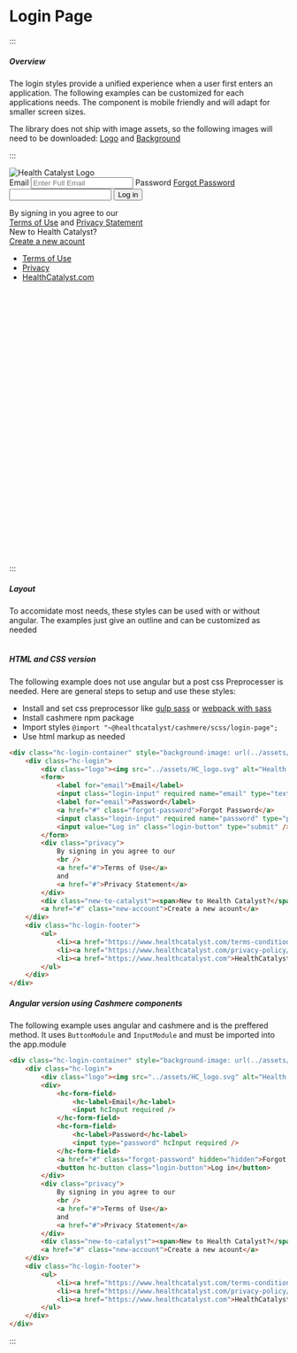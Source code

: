 # Login Page

:::

##### Overview

The login styles provide a unified experience when a user first enters an application. The following examples can be customized for each applications needs. The component is mobile friendly and will adapt for smaller screen sizes.

The library does not ship with image assets, so the following images will need to be downloaded: [Logo](https://raw.githubusercontent.com/HealthCatalyst/Fabric.Cashmere/master/docs/assets/HC_logo.svg) and [Background](https://raw.githubusercontent.com/HealthCatalyst/Fabric.Cashmere/master/docs/assets/login_bg.jpg)

:::
<br>

<div class="hc-login-container" style="height:650px; background-image: url(../assets/login_bg.jpg)">
  <div class="hc-login">
    <div class="logo">
      <img src="../assets/HC_logo.svg" alt="Health Catalyst Logo">
    </div>
    <form>
      <label for="email">Email</label>
      <input class="login-input" required name="email" type="text" placeholder="Enter Full Email">
      <label for="email">Password</label>
      <a href="#" class="forgot-password">Forgot Password</a>
      <input class="login-input" required name="password" type="password">
      <input value="Log in" class="login-button" type="submit">
    </form>
    <div class="privacy">By signing in you agree to our
      <br>
      <a href="#">Terms of Use</a> and
      <a href="#">Privacy Statement</a>
    </div>
    <div class="new-to-catalyst">
      <span>New to Health Catalyst?</span>
    </div>
    <a href="#" class="new-account">Create a new acount</a>
  </div>
  <div class="hc-login-footer">
    <ul>
      <li>
        <a href="https://www.healthcatalyst.com/terms-conditions/"> Terms of Use </a>
      </li>
      <li>
        <a href="https://www.healthcatalyst.com/privacy-policy/">Privacy</a>
      </li>
      <li>
        <a href="https://www.healthcatalyst.com">HealthCatalyst.com</a>
      </li>
    </ul>
  </div>
</div>
<br>
<br>
<br>

:::

##### Layout

To accomidate most needs, these styles can be used with or without angular. The examples just give an outline and can be customized as needed
<br>
<br>

##### HTML and CSS version

The following example does not use angular but a post css Preprocesser is needed. Here are general steps to setup and use these styles:

-   Install and set css preprocessor like [gulp sass](https://github.com/dlmanning/gulp-sass) or [webpack with sass](https://github.com/webpack-contrib/sass-loader)
-   Install cashmere npm package
-   Import styles `@import "~@healthcatalyst/cashmere/scss/login-page";`
-   Use html markup as needed

```html
<div class="hc-login-container" style="background-image: url(../assets/login_bg.jpg)">
    <div class="hc-login">
        <div class="logo"><img src="../assets/HC_logo.svg" alt="Health Catalyst Logo" /></div>
        <form>
            <label for="email">Email</label>
            <input class="login-input" required name="email" type="text" placeholder="Enter Full Email" />
            <label for="email">Password</label>
            <a href="#" class="forgot-password">Forgot Password</a>
            <input class="login-input" required name="password" type="password" />
            <input value="Log in" class="login-button" type="submit" />
        </form>
        <div class="privacy">
            By signing in you agree to our
            <br />
            <a href="#">Terms of Use</a>
            and
            <a href="#">Privacy Statement</a>
        </div>
        <div class="new-to-catalyst"><span>New to Health Catalyst?</span></div>
        <a href="#" class="new-account">Create a new acount</a>
    </div>
    <div class="hc-login-footer">
        <ul>
            <li><a href="https://www.healthcatalyst.com/terms-conditions/">Terms of Use</a></li>
            <li><a href="https://www.healthcatalyst.com/privacy-policy/">Privacy</a></li>
            <li><a href="https://www.healthcatalyst.com">HealthCatalyst.com</a></li>
        </ul>
    </div>
</div>
```

##### Angular version using Cashmere components

The following example uses angular and cashmere and is the preffered method. It uses `ButtonModule` and `InputModule` and must be imported into the app.module

```html
<div class="hc-login-container" style="background-image: url(../assets/login_bg.jpg)">
    <div class="hc-login">
        <div class="logo"><img src="../assets/HC_logo.svg" alt="Health Catalyst Logo" /></div>
        <div>
            <hc-form-field>
                <hc-label>Email</hc-label>
                <input hcInput required />
            </hc-form-field>
            <hc-form-field>
                <hc-label>Password</hc-label>
                <input type="password" hcInput required />
            </hc-form-field>
            <a href="#" class="forgot-password" hidden="hidden">Forgot Password</a>
            <button hc-button class="login-button">Log in</button>
        </div>
        <div class="privacy">
            By signing in you agree to our
            <br />
            <a href="#">Terms of Use</a>
            and
            <a href="#">Privacy Statement</a>
        </div>
        <div class="new-to-catalyst"><span>New to Health Catalyst?</span></div>
        <a href="#" class="new-account">Create a new acount</a>
    </div>
    <div class="hc-login-footer">
        <ul>
            <li><a href="https://www.healthcatalyst.com/terms-conditions/">Terms of Use</a></li>
            <li><a href="https://www.healthcatalyst.com/privacy-policy/">Privacy</a></li>
            <li><a href="https://www.healthcatalyst.com">HealthCatalyst.com</a></li>
        </ul>
    </div>
</div>
```

:::
